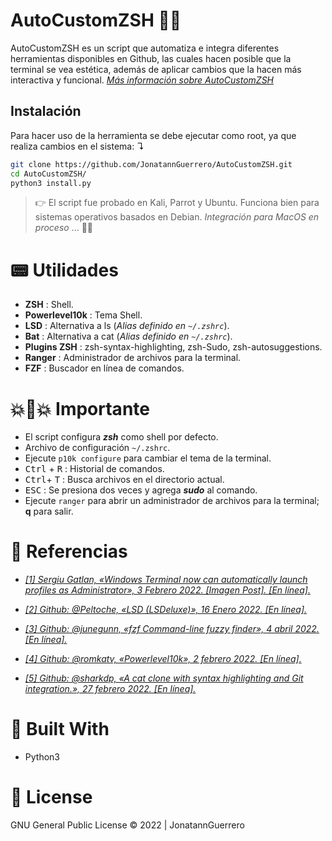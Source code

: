 # AutoCustomZSH 👨‍💻 
AutoCustomZSH es un script que automatiza e integra diferentes herramientas disponibles en Github, las cuales hacen posible que la terminal se vea estética, además de aplicar cambios que la hacen más interactiva y funcional. 
*[Más información sobre AutoCustomZSH](https://blog.thehacknotes.com/p/personalizaci%C3%B3n-de-la-terminal/)*
## Instalación

Para hacer uso de la herramienta se debe ejecutar como root, ya que realiza cambios en el sistema:  ↴

```bash 
git clone https://github.com/JonatannGuerrero/AutoCustomZSH.git
cd AutoCustomZSH/
python3 install.py
```
> 👉 El script fue probado en Kali, Parrot y Ubuntu. Funciona bien para sistemas operativos basados en Debian. *Integración para MacOS en proceso* ... 👨‍💻

# 📟 Utilidades

- **ZSH** : Shell. 
- **Powerlevel10k** : Tema Shell.
- **LSD** : Alternativa a ls (*Alias definido en `~/.zshrc`*).
- **Bat** : Alternativa a cat (*Alias definido en `~/.zshrc`*).
- **Plugins ZSH** : zsh-syntax-highlighting, zsh-Sudo, zsh-autosuggestions.
- **Ranger** : Administrador de archivos para la terminal.
- **FZF** : Buscador en línea de comandos.

# 💥🚨💥 Importante 

- El script configura ***zsh*** como shell por defecto.
- Archivo de configuración `~/.zshrc`.
- Ejecute `p10k configure` para cambiar el tema de la terminal.
- <kbd>Ctrl</kbd> + <kbd>R</kbd> : Historial de comandos.  
- <kbd>Ctrl</kbd>+ <kbd>T</kbd> : Busca archivos en el directorio actual.
- <kbd>ESC</kbd> : Se presiona dos veces y agrega ***sudo*** al comando.
- Ejecute `ranger` para abrir un administrador de archivos para la terminal; **q** para salir. 

# 🧾 Referencias

- *[[1] 	Sergiu Gatlan, «Windows Terminal now can automatically launch profiles as Administrator», 3 Febrero 2022. [Imagen Post]. [En línea].](https://www.bleepingcomputer.com/news/microsoft/windows-terminal-now-can-automatically-launch-profiles-as-administrator/)*

- *[[2] 	Github: @Peltoche, «LSD (LSDeluxe)», 16 Enero 2022. [En línea].](https://github.com/Peltoche/lsd)*

- *[[3] 	Github: @junegunn, «fzf Command-line fuzzy finder», 4 abril 2022. [En línea].](https://github.com/junegunn/fzf)*

- *[[4] 	Github: @romkatv, «Powerlevel10k», 2 febrero 2022. [En línea].](https://github.com/romkatv/powerlevel10k)*

- *[[5] 	Github: @sharkdp, «A cat clone with syntax highlighting and Git integration.», 27 febrero 2022. [En línea].](https://github.com/sharkdp/bat)*
# 🔧 Built With
- Python3
# 📝 License
GNU General Public License © 2022 | JonatannGuerrero
